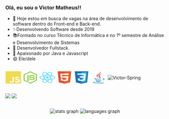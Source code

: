 ### Olá, eu sou o Victor Matheus!!

- 🔭 Hoje estou em busca de vagas na área de desenvolvimento de software dentro do Front-end e Back-end.
- ✨Desenvolvendo Software desde 2019
- 📚Formado no curso Técnico de Informática e no 1º semestre de Análise e Desenvolvimento de Sistemas
- 💼 Desenvolvedor Fullstack.
- 🌱 Apaixonado por Java e Javascript
- 😄 Ele/dele

<div style="display: inline_block"><br>
  <img align="center" alt="Victor-Js" height="40" width="50" src="https://raw.githubusercontent.com/devicons/devicon/master/icons/javascript/javascript-plain.svg">
  <img align="center" alt="Victor-Node" height="40" width="50" src="https://raw.githubusercontent.com/devicons/devicon/master/icons/nodejs/nodejs-original.svg">
  <img align="center" alt="Victor-React" height="40" width="50" src="https://raw.githubusercontent.com/devicons/devicon/master/icons/react/react-original.svg">
  <img align="center" alt="Victor-HTML" height="40" width="50" src="https://raw.githubusercontent.com/devicons/devicon/master/icons/html5/html5-original.svg">
  <img align="center" alt="Victor-CSS" height="40" width="50" src="https://raw.githubusercontent.com/devicons/devicon/master/icons/css3/css3-original.svg">
  <img align="center" alt="Victor-Java" height="40" width="50" src="https://raw.githubusercontent.com/devicons/devicon/master/icons/java/java-original.svg">
  <img align="center" alt="Victor-Spring" height="40" width="50"src="https://camo.githubusercontent.com/2cbbf5ca53964ce3051c6e93fbdd681459487365c5e0b9b7ab638587767506f9/68747470733a2f2f63646e2e6a7364656c6976722e6e65742f67682f64657669636f6e732f64657669636f6e2f69636f6e732f737072696e672f737072696e672d6f726967696e616c2e737667">
</div>

  ##

<div> 
  <a href = "mailto:victormatheus787@gmail.com"><img src="https://img.shields.io/badge/-Gmail-%23333?style=for-the-badge&logo=gmail&logoColor=white" target="_blank"></a>
  <a href="https://www.linkedin.com/in/victor-matheus-melo-dos-santos-3568771a2" target="_blank"><img src="https://img.shields.io/badge/-LinkedIn-%230077B5?style=for-the-badge&logo=linkedin&logoColor=white" target="_blank"></a> 
</div>

##

<div align="center">
  <img src="https://github-readme-stats.vercel.app/api?hide_title=false&hide_rank=false&show_icons=true&include_all_commits=true&count_private=true&disable_animations=false&theme=dracula&locale=pt-br&hide_border=true&username=victormmsantos" height="150" alt="stats graph"  />
  <img src="https://github-readme-stats.vercel.app/api/top-langs?locale=en&hide_title=false&layout=compact&card_width=320&langs_count=5&theme=dracula&hide_border=false&username=victormmsantos" height="150" alt="languages graph"  />
</div>
